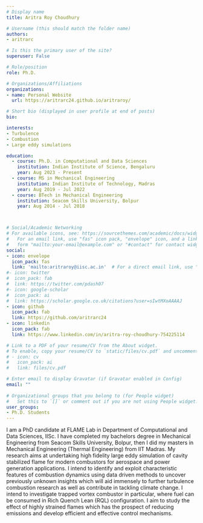 ```yaml
---
# Display name
title: Aritra Roy Choudhury

# Username (this should match the folder name)
authors:
- aritrarc

# Is this the primary user of the site?
superuser: False

# Role/position
role: Ph.D.

# Organizations/Affiliations
organizations:
- name: Personal Website
  url: https://aritrarc24.github.io/aritraroy/

# Short bio (displayed in user profile at end of posts)
bio: 

interests:
- Turbulence
- Combustion 
- Large eddy simulations

education:
  - course: Ph.D. in Computational and Data Sciences
    institution: Indian Institute of Science, Bengaluru
    year: Aug 2023 - Present
  - course: MS in Mechanical Engineering
    institution: Indian Institute of Technology, Madras
    year: Aug 2019 - Jul 2022
  - course: BTech in Mechanical Engineering
    institution: Seacom Skills University, Bolpur
    year: Aug 2014 - Jul 2018



# Social/Academic Networking
# For available icons, see: https://sourcethemes.com/academic/docs/widgets/#icons
#   For an email link, use "fas" icon pack, "envelope" icon, and a link in the
#   form "mailto:your-email@example.com" or "#contact" for contact widget.
social:
- icon: envelope
  icon_pack: fas
  link: 'mailto:aritraroy@iisc.ac.in'  # For a direct email link, use "mailto:test@example.org".
#- icon: twitter
#  icon_pack: fab
#  link: https://twitter.com/pdash07
#- icon: google-scholar
#  icon_pack: ai
#  link: https://scholar.google.co.uk/citations?user=sIwtMXoAAAAJ
- icon: github
  icon_pack: fab
  link: https://github.com/aritrarc24
- icon: linkedin
  icon_pack: fab
  link: https://www.linkedin.com/in/aritra-roy-choudhury-754225114

# Link to a PDF of your resume/CV from the About widget.
# To enable, copy your resume/CV to `static/files/cv.pdf` and uncomment the lines below.  
# - icon: cv
#   icon_pack: ai
#   link: files/cv.pdf

# Enter email to display Gravatar (if Gravatar enabled in Config)
email: ""
  
# Organizational groups that you belong to (for People widget)
#   Set this to `[]` or comment out if you are not using People widget.  
user_groups:
- Ph.D. Students
---
```

I am a PhD candidate at FLAME Lab in Department of Computational and Data Sciences, IISc. I have completed my bachelors degree in Mechanical Engineering from Seacom Skills University, Bolpur, then I did my masters in Mechanical Engineering (Thermal Engineering) from IIT Madras. My research aims at undertaking high fidelity large eddy simulation of cavity stabilized flame for modern combustors for aerospace and power generation applications. I intend to identify and exploit characteristic features of combustion dynamics using data driven methods to uncover previously unknown insights which will aid immensely to further turbulence combustion research as well as contribute in tackling climate change. I intend to investigate trapped vortex combustor in particular, where fuel can be consumed in Rich Quench Lean (RQL) configuration. I aim to study the effect of highly strained flames which has the prospect of reducing emissions and develop efficient and effective control mechanisms.



